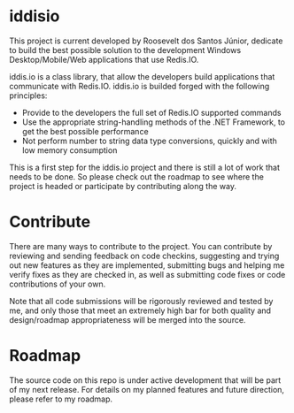 iddisio
=======

This project is current developed by Roosevelt dos Santos Júnior, dedicate to build the best possible solution to the development Windows Desktop/Mobile/Web applications that use Redis.IO.

iddis.io is a class library, that allow the developers build applications that communicate with Redis.IO. iddis.io is builded forged with the following principles:
  * Provide to the developers the full set of Redis.IO supported commands
  * Use the appropriate string-handling methods of the .NET Framework, to get the best possible performance
  * Not perform number to string data type conversions, quickly and with low memory consumption

This is a first step for the iddis.io project and there is still a lot of work that needs to be done. So please check 
out the roadmap to see where the project is headed or participate by contributing along the way.

Contribute
==========

There are many ways to contribute to the project.
You can contribute by reviewing and sending feedback on code checkins, suggesting and trying out new features 
as they are implemented, submitting bugs and helping me verify fixes as they are checked in, as well as submitting code 
fixes or code contributions of your own.

Note that all code submissions will be rigorously reviewed and tested by me, and only those that meet an extremely high 
bar for both quality and design/roadmap appropriateness will be merged into the source.

Roadmap
=======

The source code on this repo is under active development that will be part of my next release. For details on my planned features and future direction, please refer to my roadmap.
